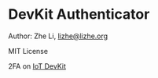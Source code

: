# DevKit Authenticator

Author: Zhe Li, lizhe@lizhe.org

MIT License

2FA on [IoT DevKit](https://devkit.ms/)